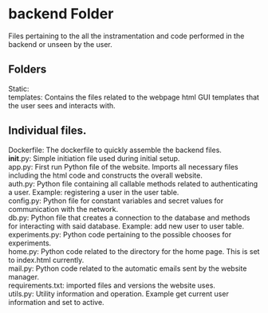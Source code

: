 # backend Folder

Files pertaining to the all the instramentation and code performed in the backend or unseen by the user.

## Folders

Static:  <br />
templates: Contains the files related to the webpage html GUI templates that the user sees and interacts with.

## Individual files.

Dockerfile: The dockerfile to quickly assemble the backend files. <br>
__init__.py: Simple initiation file used during initial setup. <br>
app.py: First run Python file of the website. Imports all necessary files including the html code and constructs the overall website. <br>
auth.py: Python file containing all callable methods related to authenticating a user. Example: registering a user in the user table. <br>
config.py: Python file for constant variables and secret values for communication with the network. <br>
db.py: Python file that creates a connection to the database and methods for interacting with said database. Example: add new user to user table. <br>
experiments.py: Python code pertaining to the possible chooses for experiments. <br>
home.py: Python code related to the directory for the home page. This is set to index.html currently. <br>
mail.py: Python code related to the automatic emails sent by the website manager. <br>
requirements.txt: imported files and versions the website uses. <br>
utils.py: Utility information and operation. Example get current user information and set to active. <br>
